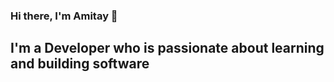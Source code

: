 ### Hi there, I'm Amitay 👋

## I'm a Developer who is passionate about learning and building software
